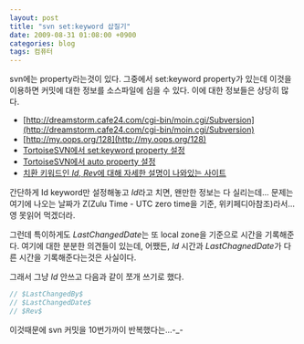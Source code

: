 ```yaml
---
layout: post
title: "svn set:keyword 삽질기"
date: 2009-08-31 01:08:00 +0900
categories: blog
tags: 컴퓨터
---
```


svn에는 property라는것이 있다. 그중에서 set:keyword property가 있는데 이것을 이용하면 커밋에 대한 정보를 소스파일에 심을 수 있다. 이에 대한 정보들은 상당히 많다.

 * [http://dreamstorm.cafe24.com/cgi-bin/moin.cgi/Subversion](http://dreamstorm.cafe24.com/cgi-bin/moin.cgi/Subversion)
 * [http://my.oops.org/128](http://my.oops.org/128)
 * [TortoiseSVN에서 set:keyword property 설정](http://2bits.com/articles/making-subversionsvn-recognize-cvs-id-and-revision-tags.html)
 * [TortoiseSVN에서 auto property 설정](http://tortoisesvn.net/docs/release/TortoiseSVN_en/tsvn-dug-propertypage.html#tsvn-dug-propertypage-props)
 * [치환 키워드인 $Id$, $Rev$에 대해 자세한 설명이 나와있는 사이트](http://durak.org/sean/pubs/software/version-control-with-subversion-1.6/svn.advanced.props.special.keywords.html)

간단하게 Id keyword만 설정해놓고 $Id$라고 치면, 왠만한 정보는 다 실리는데... 문제는 여기에 나오는 날짜가 Z(Zulu Time - UTC zero time을 기준, 위키페디아참조)라서... 영 못읽어 먹겠더라.

그런데 특이하게도 $LastChangedDate$는 또 local zone을 기준으로 시간을 기록해준다. 여기에 대한 분분한 의견들이 있는데, 어쨌든, $Id$ 시간과 $LastChagnedDate$가 다른 시간을 기록해준다는것은 사실이다.

그래서 그냥 $Id$ 안쓰고 다음과 같이 쪼개 쓰기로 했다.

```cpp
// $LastChangedBy$
// $LastChangedDate$
// $Rev$
```

이것때문에 svn 커밋을 10번가까이 반복했다는...-_-


